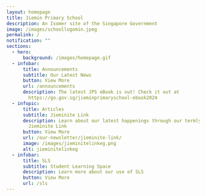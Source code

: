 ```yaml
---
layout: homepage
title: Jiemin Primary School
description: An Isomer site of the Singapore Government
image: /images/schoollogomin.jpeg
permalink: /
notification: ""
sections:
  - hero:
      background: /images/homepage.gif
  - infobar:
      title: Announcements
      subtitle: Our Latest News
      button: View More
      url: /announcements
      description: The latest JPS eBook is out! Check it out at
        https://go.gov.sg/jieminprimaryschool-ebook2024
  - infopic:
      title: Articles
      subtitle: Jieminite Link
      description: Learn about our latest happenings through our termly newsletter
        Jieminite Link
      button: View More
      url: /our-newsletter/jieminite-link/
      image: /images/jieminitelinkeg.png
      alt: jieminitelinkeg
  - infobar:
      title: SLS
      subtitle: Student Learning Space
      description: Learn more about our use of SLS
      button: View More
      url: /sls
---
```

